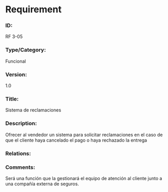 # Requirement

### ID:

RF 3-05

### Type/Category:

Funcional

### Version:

1.0

### Title:

Sistema de reclamaciones

### Description:

Ofrecer al vendedor un sistema para solicitar reclamaciones en el caso de que el cliente haya cancelado el pago o haya rechazado la entrega

### Relations:

### Comments:

Será una función que la gestionará el equipo de atención al cliente junto a una compañía externa de seguros.
